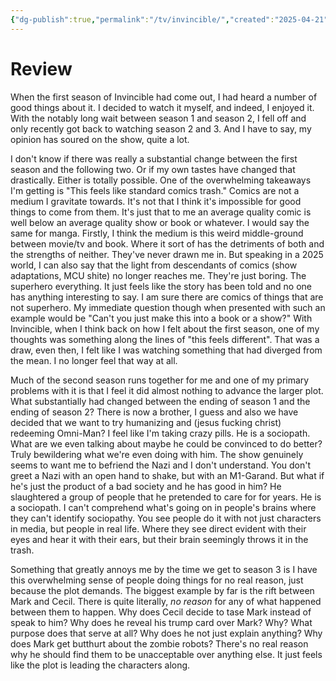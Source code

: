 ```yaml
---
{"dg-publish":true,"permalink":"/tv/invincible/","created":"2025-04-21","updated":"2025-04-21"}
---
```



# Review

When the first season of Invincible had come out, I had heard a number of good things about it. I decided to watch it myself, and indeed, I enjoyed it. With the notably long wait between season 1 and season 2, I fell off and only recently got back to watching season 2 and 3. And I have to say, my opinion has soured on the show, quite a lot.

I don't know if there was really a substantial change between the first season and the following two. Or if my own tastes have changed that drastically. Either is totally possible. One of the overwhelming takeaways I'm getting is "This feels like standard comics trash." Comics are not a medium I gravitate towards. It's not that I think it's impossible for good things to come from them. It's just that to me an average quality comic is well below an average quality show or book or whatever. I would say the same for manga. Firstly, I think the medium is this weird middle-ground between movie/tv and book. Where it sort of has the detriments of both and the strengths of neither. They've never drawn me in. But speaking in a 2025 world, I can also say that the light from descendants of comics (show adaptations, MCU shite) no longer reaches me. They're just boring. The superhero everything. It just feels like the story has been told and no one has anything interesting to say. I am sure there are comics of things that are not superhero. My immediate question though when presented with such an example would be "Can't you just make this into a book or a show?" With Invincible, when I think back on how I felt about the first season, one of my thoughts was something along the lines of "this feels different". That was a draw, even then, I felt like I was watching something that had diverged from the mean. I no longer feel that way at all.

Much of the second season runs together for me and one of my primary problems with it is that I feel it did almost nothing to advance the larger plot. What substantially had changed between the ending of season 1 and the ending of season 2? There is now a brother, I guess and also we have decided that we want to try humanizing and (jesus fucking christ) redeeming Omni-Man? I feel like I'm taking crazy pills. He is a sociopath. What are we even talking about maybe he could be convinced to do better? Truly bewildering what we're even doing with him. The show genuinely seems to want me to befriend the Nazi and I don't understand. You don't greet a Nazi with an open hand to shake, but with an M1-Garand. But what if he's just the product of a bad society and he has good in him? He slaughtered a group of people that he pretended to care for for years. He is a sociopath. I can't comprehend what's going on in people's brains where they can't identify sociopathy. You see people do it with not just characters in media, but people in real life. Where they see direct evident with their eyes and hear it with their ears, but their brain seemingly throws it in the trash.

Something that greatly annoys me by the time we get to season 3 is I have this overwhelming sense of people doing things for no real reason, just because the plot demands. The biggest example by far is the rift between Mark and Cecil. There is quite literally, *no reason* for any of what happened between them to happen. Why does Cecil decide to tase Mark instead of speak to him? Why does he reveal his trump card over Mark? Why? What purpose does that serve at all? Why does he not just explain anything? Why does Mark get butthurt about the zombie robots? There's no real reason why he should find them to be unacceptable over anything else. It just feels like the plot is leading the characters along.
